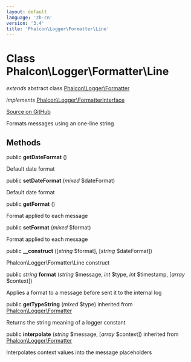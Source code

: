 ```yaml
---
layout: default
language: 'zh-cn'
version: '3.4'
title: 'Phalcon\Logger\Formatter\Line'
---
```


# Class **Phalcon\Logger\Formatter\Line**

*extends* abstract class [Phalcon\Logger\Formatter](/3.4/en/api/Phalcon_Logger_Formatter)

*implements* [Phalcon\Logger\FormatterInterface](/3.4/en/api/Phalcon_Logger_FormatterInterface)

<a href="https://github.com/phalcon/cphalcon/tree/v3.4.0/phalcon/logger/formatter/line.zep" class="btn btn-default btn-sm">Source on GitHub</a>

Formats messages using an one-line string

## Methods

public **getDateFormat** ()

Default date format

public **setDateFormat** (*mixed* $dateFormat)

Default date format

public **getFormat** ()

Format applied to each message

public **setFormat** (*mixed* $format)

Format applied to each message

public **__construct** ([*string* $format], [*string* $dateFormat])

Phalcon\Logger\Formatter\Line construct

public *string* **format** (*string* $message, *int* $type, *int* $timestamp, [*array* $context])

Applies a format to a message before sent it to the internal log

public **getTypeString** (*mixed* $type) inherited from [Phalcon\Logger\Formatter](/3.4/en/api/Phalcon_Logger_Formatter)

Returns the string meaning of a logger constant

public **interpolate** (*string* $message, [*array* $context]) inherited from [Phalcon\Logger\Formatter](/3.4/en/api/Phalcon_Logger_Formatter)

Interpolates context values into the message placeholders